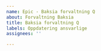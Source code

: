 ```yaml
---
name: Epic - Baksia forvaltning Q
about: Forvaltning Baksia
title: Baksia forvaltning Q
labels: Oppdatering ansvarlige
assignees: ''

---
```



